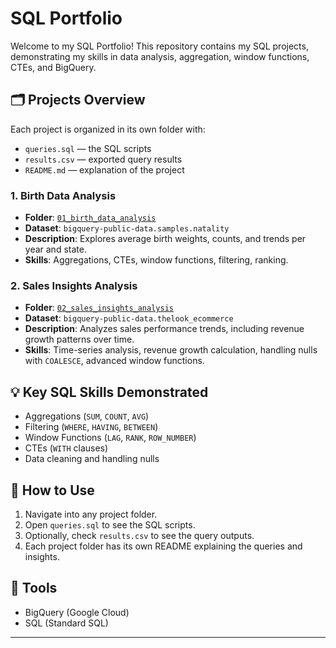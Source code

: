 # SQL Portfolio

Welcome to my SQL Portfolio! This repository contains my SQL projects, demonstrating my skills in data analysis, aggregation, window functions, CTEs, and BigQuery.

## 🗂 Projects Overview

Each project is organized in its own folder with:
- `queries.sql` — the SQL scripts
- `results.csv` — exported query results
- `README.md` — explanation of the project

### 1. Birth Data Analysis
- **Folder**: [`01_birth_data_analysis`](01_birth_data_analysis)
- **Dataset**: `bigquery-public-data.samples.natality`
- **Description**: Explores average birth weights, counts, and trends per year and state.  
- **Skills**: Aggregations, CTEs, window functions, filtering, ranking.

### 2. Sales Insights Analysis
- **Folder**: [`02_sales_insights_analysis`](02_sales_insights_analysis)
- **Dataset**: `bigquery-public-data.thelook_ecommerce`
- **Description**: Analyzes sales performance trends, including revenue growth patterns over time.  
- **Skills**: Time-series analysis, revenue growth calculation, handling nulls with `COALESCE`, advanced window functions.

## 💡 Key SQL Skills Demonstrated
- Aggregations (`SUM`, `COUNT`, `AVG`)
- Filtering (`WHERE`, `HAVING`, `BETWEEN`)
- Window Functions (`LAG`, `RANK`, `ROW_NUMBER`)
- CTEs (`WITH` clauses)
- Data cleaning and handling nulls

## 📂 How to Use
1. Navigate into any project folder.  
2. Open `queries.sql` to see the SQL scripts.  
3. Optionally, check `results.csv` to see the query outputs.  
4. Each project folder has its own README explaining the queries and insights.

## 🔗 Tools
- BigQuery (Google Cloud)  
- SQL (Standard SQL)  

---

